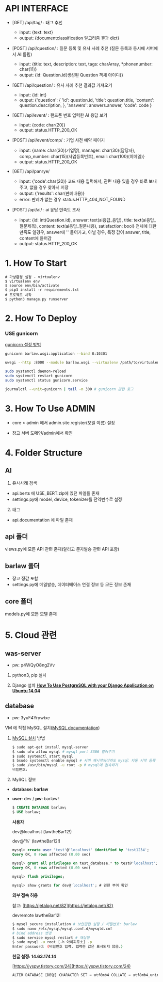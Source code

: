 # API INTERFACE
* [GET] /api/tag/ : 태그 추천
    - input: {text: text}
    - output: {documentclassification 알고리즘 결과 dict}

* [POST] /api/question/ : 질문 등록 및 유사 사례 추천 (질문 등록과 동시에 서버에서 AI 돌림)
    - input: {title: text, description: text, tags: charArray, *phonenumber: char(11)}
    - output: {id: Question.id(생성된 Question 객체 아이디)}

* [GET] /api/question/ : 유사 사례 추천 결과값 가져오기
    - input: {id: int}
    - output: {'question': {
            'id': question.id,
            'title': question.title,
            'content': question.description,
        }, 'answers': answers.answer, 'code': code
        }

* [GET] /api/event/ : 핸드폰 번호 입력한 AI 응답 보기
    - input: {code: char(20)}
    - output: status.HTTP_200_OK

* [POST] /api/event/comp/ : 기업 사전 예약 페이지
    - input: {name: char(30)(기업명), manager: char(30)(담당자), comp_number: char(15)(사업등록번호), email: char(100)(이메일)}
    - output: status.HTTP_200_OK

* [GET] /api/panrye/
    - input: {'code':char(20)} 코드 내용 입력해서, 관련 내용 있을 경우 바로 보내주고, 없을 경우 찾아서 저장
    - output: {'results': char(판례내용)}
    - error: 판례가 없는 경우 status.HTTP_404_NOT_FOUND

* [POST] /api/ai/ : ai 응답 만족도 조사
    - input: {id: int(Question.id), answer: text(ai응답_응답), title: text(ai응답_질문제목), content: text(ai응답_질문내용), satisfaction: bool}
    전체에 대한 만족도 일경우, answer에 '' 들어가고, 아닐 경우, 특정 값이 answer, title, content에 들어감
    - output: status.HTTP_200_OK


# 1. How To Start
```shell
# 가상환경 설정 - virtualenv
$ virtualenv env
$ source env/bin/activate
$ pip3 install -r requirements.txt
# 프로젝트 시작
$ python3 manage.py runserver
```

# 2. How To Deploy
### USE gunicorn
[gunicorn 설정 방법](https://www.digitalocean.com/community/tutorials/how-to-set-up-django-with-postgres-nginx-and-gunicorn-on-ubuntu-16-04#create-a-gunicorn-systemd-service-file)

```bash
gunicorn barlaw.wsgi:application --bind 0:10301

uwsgi --http :8000 --module barlaw.wsgi --virtualenv /path/to/virtualenv

sudo systemctl daemon-reload
sudo systemctl restart gunicorn
sudo systemctl status gunicorn.service

journalctl --unit=gunicorn | tail -n 300 # gunicorn 관련 로그
```

# 3. How To Use ADMIN
* core > admin 에서 admin.site.register(모델 이름) 설정

* 장고 서버 도메인/admin에서 확인

# 4. Folder Structure
## AI
1. 유사사례 검색
* api.berts 에 USE_BERT.zip에 있던 파일들 존재
* settings.py에 model, device, tokenizer를 전역변수로 설정

2. 태그
* api.documentation 에 파일 존재

## api 폴더
views.py에 모든 API 관련 존재(알리고 문자발송 관련 API 포함)

## barlaw 폴더
* 장고 정값 포함
* settings.py에 메일발송, 데이터베이스 연결 정보 등 모든 정보 존재

## core 폴더
models.py에 모든 모델 존재

# 5. Cloud 관련
## **was-server**

* pw: p4WQyO8ng2Vv

1. python3, pip 설치

2. Django 설치
**[How To Use PostgreSQL with your Django Application on Ubuntu 14.04](https://www.digitalocean.com/community/tutorials/how-to-use-postgresql-with-your-django-application-on-ubuntu-14-04)**

## database

* pw: 3yuF4Yrywtxe

VM 에 직접 MySQL 설치([MySQL documentation](https://dev.mysql.com/doc/))


1. [MySQL 설치](https://jetalog.net/82) 방법

    ```bash
    $ sudo apt-get install mysql-server
    $ sudo ufw allow mysql # mysql port 3306 열어주기
    $ sudo systemctl start mysql
    $ bsudo systemctl enable mysql # 서버 재시작되더라도 mysql 자동 시작 등록
    $ sudo /usr/bin/mysql -u root -p # mysql에 접속하기
    비밀번호: 
    ```

2. MySQL 정보

* **database: barlaw**

*  **user**: dev / **pw**: barlaw!

    ```sql
    $ CREATE DATABASE barlaw;
    $ USE barlaw;
    ```

    **사용자**

    dev@localhost (lawtheBar12!)

    dev@'%' (lawtheBar12!)

    ```sql
    mysql> create user 'test'@'localhost' identified by 'test1234';
    Query OK, 0 rows affected (0.00 sec)
     
    mysql> grant all privileges on test_database.* to test@'localhost';
    Query OK, 0 rows affected (0.00 sec)

    mysql> flush privileges;

    mysql> show grants for dev@'localhost'; # 권한 부여 확인
    ```

    **외부 접속 허용**

    참고: [https://jetalog.net/82](https://jetalog.net/82)

    devremote lawtheBar12!

    ```bash
    $ mysql_secure_installation # 보안관련 설정 / 비밀번호: barlaw
    $ sudo nano /etc/mysql/mysql.conf.d/mysqld.cnf
    # bind address 변경
    $ sudo service mysql restart # 재실행
    $ sudo mysql -u root [-h 아이피주소] -p
    Enter password: (비밀번호 입력. 입력한 값은 표시되지 않음.)
    ```

    **한글 설정: 14.63.174.14**

    [https://jyspw.tistory.com/24](https://jyspw.tistory.com/24)

    ```jsx
    ALTER DATABASE [DB명] CHARACTER SET = utf8mb4 COLLATE = utf8mb4_unicode_ci;
    ```

